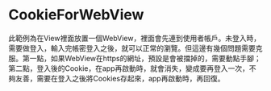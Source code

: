 # CookieForWebView

此範例為在View裡面放置一個WebView，裡面會先連到使用者帳戶。未登入時，需要做登入，輸入完帳密登入之後，就可以正常的瀏覽。但這邊有幾個問題需要克服。第一點，如果WebView在https的網址，預設是會被擋掉的，需要動點手腳；第二點，登入後的Cookie，在app再啟動時，就會消失，變成要再登入一次，不夠友善，需要在登入之後將Cookies存起來，app再啟動時，再回復。

